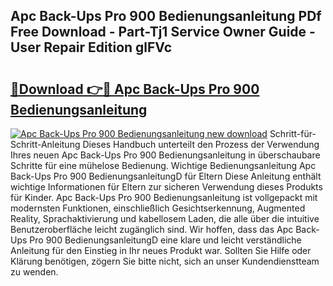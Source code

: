 ## Apc Back-Ups Pro 900 Bedienungsanleitung PDf Free Download - Part-Tj1 Service Owner Guide - User Repair Edition glFVc

# <h2><a href="http://df3643e.blite.top/?on=Apc+Back-Ups+Pro+900+Bedienungsanleitung">🔗Download 👉🔴 Apc Back-Ups Pro 900 Bedienungsanleitung</a></h2>

[![Apc Back-Ups Pro 900 Bedienungsanleitung new download](https://i.imgur.com/lujVjoI.png)](http://df3643e.blite.top/?on=Apc+Back-Ups+Pro+900+Bedienungsanleitung)
Schritt-für-Schritt-Anleitung Dieses Handbuch unterteilt den Prozess der Verwendung Ihres neuen Apc Back-Ups Pro 900 Bedienungsanleitung in überschaubare Schritte für eine mühelose Bedienung. Wichtige Bedienungsanleitung Apc Back-Ups Pro 900 BedienungsanleitungD für Eltern Diese Anleitung enthält wichtige Informationen für Eltern zur sicheren Verwendung dieses Produkts für Kinder. Apc Back-Ups Pro 900 Bedienungsanleitung ist vollgepackt mit modernsten Funktionen, einschließlich Gesichtserkennung, Augmented Reality, Sprachaktivierung und kabellosem Laden, die alle über die intuitive Benutzeroberfläche leicht zugänglich sind. Wir hoffen, dass das Apc Back-Ups Pro 900 BedienungsanleitungD eine klare und leicht verständliche Anleitung für den Einstieg in Ihr neues Produkt war. Sollten Sie Hilfe oder Klärung benötigen, zögern Sie bitte nicht, sich an unser Kundendienstteam zu wenden.

